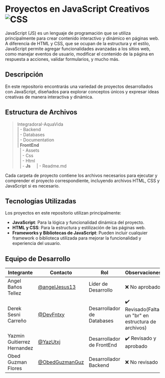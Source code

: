 # Proyectos en JavaScript Creativos ![CSS]( https://img.shields.io/badge/JavaScript-323330?style=for-the-badge&logo=javascript&logoColor=F7DF1E)

JavaScript (JS) es un lenguaje de programación que se utiliza principalmente para crear contenido interactivo y dinámico en páginas web. A diferencia de HTML y CSS, que se ocupan de la estructura y el estilo, JavaScript permite agregar funcionalidades avanzadas a los sitios web, como manejar eventos de usuario, modificar el contenido de la página en respuesta a acciones, validar formularios, y mucho más.

## Descripción

En este repositorio encontrarás una variedad de proyectos desarrollados con JavaScript, diseñados para explorar conceptos únicos y expresar ideas creativas de manera interactiva y dinámica.

## Estructura de Archivos

> IntegradoraI-AquaVida<br>
> | - Backend <br> 
> | - Databases<br>
> | - Documentation<br>
>| **FrontEnd** <br>
>&nbsp;&nbsp;| - Assets <br>
>&nbsp;&nbsp;| - Css <br>
>&nbsp;&nbsp;| - Html <br>
>&nbsp;&nbsp;| - **Js**
>&nbsp;&nbsp;&nbsp;&nbsp;| - Readme.md<br>

Cada carpeta de proyecto contiene los archivos necesarios para ejecutar y comprender el proyecto correspondiente, incluyendo archivos HTML, CSS y JavaScript si es necesario.

## Tecnologías Utilizadas

Los proyectos en este repositorio utilizan principalmente:

- **JavaScript**: Para la lógica y funcionalidad dinámica del proyecto.
- **HTML y CSS**: Para la estructura y estilización de las páginas web.
- **Frameworks y Bibliotecas de JavaScript**: Pueden incluir cualquier framework o biblioteca utilizada para mejorar la funcionalidad y experiencia del usuario.
## Equipo de Desarrollo

|Integrante|Contacto|Rol|Observaciones|
|------------|--------|---|---|
|Angel Baños Tellez|[@angelJesus13](https://github.com/angelJesus13)|Líder de Desarrollo|❌ No aprobado|
|Derek Sesni Carreño|[@DevFntxy](https://github.com/DevFntxy)|Desarrollador de Databases| ✔️  Revisado(Falta un "br" en estructura de archivos)|
|Yazmin Guitierrez Hernandez|[@YazUtxj](https://github.com/YazUtxj)|Desarrollador de FrontEnd|✔️  Revisado y aprobado||
|Obed Guzman Flores|[@ObedGuzmanGuz](https://github.com/ObedGuzmanGuz)|Desarrollador Backend|❌ No revisado|
